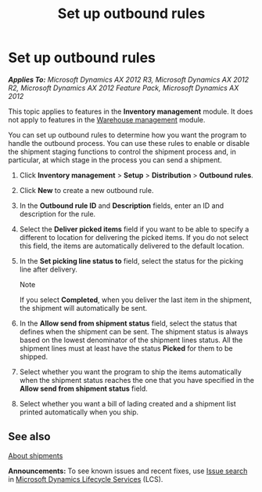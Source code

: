 ﻿---
title: Set up outbound rules
TOCTitle: Set up outbound rules
ms:assetid: 96f519f6-a496-420a-b4a8-926314e87854
ms:mtpsurl: https://technet.microsoft.com/en-us/library/Gg232237(v=AX.60)
ms:contentKeyID: 36058666
ms.date: 04/18/2014
mtps_version: v=AX.60
f1_keywords:
- shipment
- handle outbound process
- rules for shipment process
- outbound rules
- outbound process
---

# Set up outbound rules 


_**Applies To:** Microsoft Dynamics AX 2012 R3, Microsoft Dynamics AX 2012 R2, Microsoft Dynamics AX 2012 Feature Pack, Microsoft Dynamics AX 2012_

This topic applies to features in the **Inventory management** module. It does not apply to features in the [Warehouse management](warehouse-management.md) module.

You can set up outbound rules to determine how you want the program to handle the outbound process. You can use these rules to enable or disable the shipment staging functions to control the shipment process and, in particular, at which stage in the process you can send a shipment.

1.  Click **Inventory management** \> **Setup** \> **Distribution** \> **Outbound rules**.

2.  Click **New** to create a new outbound rule.

3.  In the **Outbound rule ID** and **Description** fields, enter an ID and description for the rule.

4.  Select the **Deliver picked items** field if you want to be able to specify a different to location for delivering the picked items. If you do not select this field, the items are automatically delivered to the default location.

5.  In the **Set picking line status to** field, select the status for the picking line after delivery.
    

    > [!NOTE]
    > <P>If you select <STRONG>Completed</STRONG>, when you deliver the last item in the shipment, the shipment will automatically be sent.</P>



6.  In the **Allow send from shipment status** field, select the status that defines when the shipment can be sent. The shipment status is always based on the lowest denominator of the shipment lines status. All the shipment lines must at least have the status **Picked** for them to be shipped.

7.  Select whether you want the program to ship the items automatically when the shipment status reaches the one that you have specified in the **Allow send from shipment status** field.

8.  Select whether you want a bill of lading created and a shipment list printed automatically when you ship.

## See also

[About shipments](about-shipments.md)

  
**Announcements:** To see known issues and recent fixes, use [Issue search](http://go.microsoft.com/fwlink/?linkid=389258) in [Microsoft Dynamics Lifecycle Services](http://go.microsoft.com/fwlink/?linkid=306505) (LCS).


